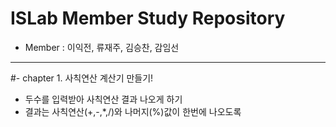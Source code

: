 # ISLab Member Study Repository
- Member : 이익전, 류재주, 김승찬, 감임선
----------
#- chapter 1. 사칙연산 계산기 만들기!
- 두수를 입력받아 사칙연산 결과 나오게 하기
- 결과는 사칙연산(+,-,*,/)와 나머지(%)값이 한번에 나오도록
